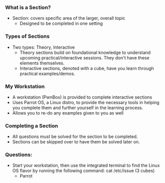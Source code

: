 ### What is a Section?
- Section: covers specific area of the larger, overall topic
	- Designed to be completed in one setting

### Types of Sections
- Two types: Theory, Interactive
	- Theory sections build on foundational knowledge to understand upcoming practical/interactive sessions. They don't have these elements themselves.
	- Interactive sections, denoted with a cube, have you learn through practical examples/demos.

### My Workstation
- A workstation (PwnBox) is provided to complete interactive sections
- Uses Parrot OS, a Linux distro, to provide the necessary tools in helping you complete them and further yourself in the learning process.
- Allows you to re-do any examples given to you as well

### Completing a Section
- All questions must be solved for the section to be completed.
- Sections can be skipped over to have them be solved later on.


### Questions:
- Start your workstation, then use the integrated terminal to find the Linux OS flavor by running the following command: cat /etc/issue (3 cubes)
	- Parrot